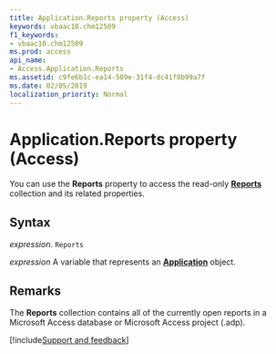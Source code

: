 ```yaml
---
title: Application.Reports property (Access)
keywords: vbaac10.chm12509
f1_keywords:
- vbaac10.chm12509
ms.prod: access
api_name:
- Access.Application.Reports
ms.assetid: c9fe6b1c-ea14-509e-31f4-dc41f8b99a7f
ms.date: 02/05/2019
localization_priority: Normal
---
```



# Application.Reports property (Access)

You can use the  **Reports** property to access the read-only **[Reports](Access.Reports.md)** collection and its related properties.


## Syntax

_expression_. `Reports`

_expression_ A variable that represents an **[Application](Access.Application.md)** object.


## Remarks

The  **Reports** collection contains all of the currently open reports in a Microsoft Access database or Microsoft Access project (.adp).




[!include[Support and feedback](~/includes/feedback-boilerplate.md)]